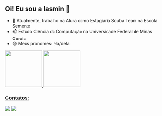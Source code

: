 ## Oi! Eu sou a Iasmin 👋

- 🔭 Atualmente, trabalho na Alura como Estagiária Scuba Team na Escola Semente
- 📫 Estudo Ciência da Computação na Universidade Federal de Minas Gerais
- 😄 Meus pronomes: ela/dela

<div>
<a href="https://github.com/iasminaraujoc">
<img height="120em" src="https://github-readme-stats.vercel.app/api/top-langs/?username=iasminaraujoc&layout=compact&langs_count=7&theme=dracula"/>
<img height="120em" src="https://github-readme-stats.vercel.app/api?username=iasminaraujoc&show_icons=true&theme=dracula&include_all_commits=true&count_private=true"/>
</div>

### Contatos:

<div>
<a href = "mailto:iasminaraujoc@gmail.com"><img src="https://img.shields.io/badge/Gmail-D14836?style=for-the-badge&logo=gmail&logoColor=white" target="_blank"></a>
<a href="https://www.linkedin.com/in/iasminaraujo/" target="_blank"><img src="https://img.shields.io/badge/-LinkedIn-%230077B5?style=for-the-badge&logo=linkedin&logoColor=white" target="_blank"></a>   
</div>
